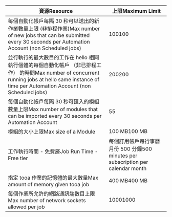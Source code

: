 | <span data-ttu-id="6f3ae-101">資源</span><span class="sxs-lookup"><span data-stu-id="6f3ae-101">Resource</span></span> | <span data-ttu-id="6f3ae-102">上限</span><span class="sxs-lookup"><span data-stu-id="6f3ae-102">Maximum Limit</span></span> |
| --- | --- |
| <span data-ttu-id="6f3ae-103">每個自動化帳戶每隔 30 秒可以送出的新作業數量上限 (非排程作業)</span><span class="sxs-lookup"><span data-stu-id="6f3ae-103">Max number of new jobs that can be submitted every 30 seconds per Automation Account (non Scheduled jobs)</span></span> |<span data-ttu-id="6f3ae-104">100</span><span class="sxs-lookup"><span data-stu-id="6f3ae-104">100</span></span> |
| <span data-ttu-id="6f3ae-105">並行執行的最大數目的工作在 hello 相同執行個體的每個自動化帳戶 （非已排程工作） 的時間</span><span class="sxs-lookup"><span data-stu-id="6f3ae-105">Max number of concurrent running jobs at hello same instance of time per Automation Account (non Scheduled jobs)</span></span> |<span data-ttu-id="6f3ae-106">200</span><span class="sxs-lookup"><span data-stu-id="6f3ae-106">200</span></span> |
| <span data-ttu-id="6f3ae-107">每個自動化帳戶每隔 30 秒可匯入的模組數量上限</span><span class="sxs-lookup"><span data-stu-id="6f3ae-107">Max number of modules that can be imported every 30 seconds per Automation Account</span></span> |<span data-ttu-id="6f3ae-108">5</span><span class="sxs-lookup"><span data-stu-id="6f3ae-108">5</span></span> |
| <span data-ttu-id="6f3ae-109">模組的大小上限</span><span class="sxs-lookup"><span data-stu-id="6f3ae-109">Max size of a Module</span></span> |<span data-ttu-id="6f3ae-110">100 MB</span><span class="sxs-lookup"><span data-stu-id="6f3ae-110">100 MB</span></span> |
| <span data-ttu-id="6f3ae-111">工作執行時間 - 免費層</span><span class="sxs-lookup"><span data-stu-id="6f3ae-111">Job Run Time - Free tier</span></span> |<span data-ttu-id="6f3ae-112">每個訂用帳戶每行事曆月份 500 分鐘</span><span class="sxs-lookup"><span data-stu-id="6f3ae-112">500 minutes per subscription per calendar month</span></span> |
| <span data-ttu-id="6f3ae-113">指定 tooa 作業的記憶體的最大數量</span><span class="sxs-lookup"><span data-stu-id="6f3ae-113">Max amount of memory given tooa job</span></span> |<span data-ttu-id="6f3ae-114">400 MB</span><span class="sxs-lookup"><span data-stu-id="6f3ae-114">400 MB</span></span> |
| <span data-ttu-id="6f3ae-115">每個作業所允許的網路通訊端數目上限</span><span class="sxs-lookup"><span data-stu-id="6f3ae-115">Max number of network sockets allowed per job</span></span> |<span data-ttu-id="6f3ae-116">1000</span><span class="sxs-lookup"><span data-stu-id="6f3ae-116">1000</span></span> |

